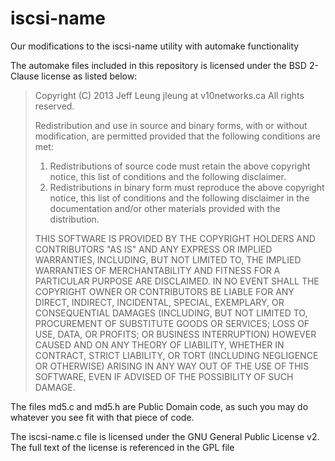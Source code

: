 iscsi-name
==========

Our modifications to the iscsi-name utility with automake functionality

The automake files included in this repository is licensed under the BSD 2-Clause license as listed below:

>Copyright (C) 2013 Jeff Leung jleung at v10networks.ca
>All rights reserved.
>
>Redistribution and use in source and binary forms, with or without modification, are permitted provided that the following conditions are met:
>
>1. Redistributions of source code must retain the above copyright notice, this list of conditions and the following disclaimer.
>2. Redistributions in binary form must reproduce the above copyright notice, this list of conditions and the following disclaimer in the documentation and/or other materials provided with the distribution.
>
>THIS SOFTWARE IS PROVIDED BY THE COPYRIGHT HOLDERS AND CONTRIBUTORS "AS IS" AND ANY EXPRESS OR IMPLIED WARRANTIES, INCLUDING, BUT NOT LIMITED TO, THE IMPLIED WARRANTIES OF MERCHANTABILITY AND FITNESS FOR A PARTICULAR PURPOSE ARE DISCLAIMED. IN NO EVENT SHALL THE COPYRIGHT OWNER OR CONTRIBUTORS BE LIABLE FOR ANY DIRECT, INDIRECT, INCIDENTAL, SPECIAL, EXEMPLARY, OR CONSEQUENTIAL DAMAGES (INCLUDING, BUT NOT LIMITED TO, PROCUREMENT OF SUBSTITUTE GOODS OR SERVICES; LOSS OF USE, DATA, OR PROFITS; OR BUSINESS INTERRUPTION) HOWEVER CAUSED AND ON ANY THEORY OF LIABILITY, WHETHER IN CONTRACT, STRICT LIABILITY, OR TORT (INCLUDING NEGLIGENCE OR OTHERWISE) ARISING IN ANY WAY OUT OF THE USE OF THIS SOFTWARE, EVEN IF ADVISED OF THE POSSIBILITY OF SUCH DAMAGE.

The files md5.c and md5.h are Public Domain code, as such you may do whatever you see fit with that piece of code.

The iscsi-name.c file is licensed under the GNU General Public License v2. The full text of the license is referenced in the GPL file
